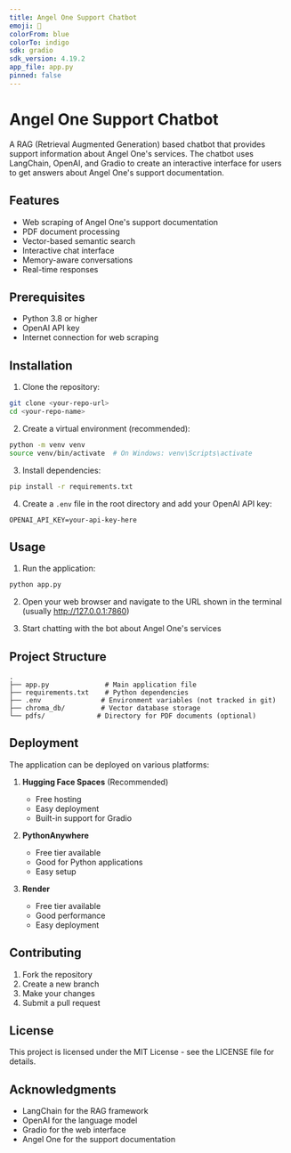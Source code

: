 ```yaml
---
title: Angel One Support Chatbot
emoji: 🤖
colorFrom: blue
colorTo: indigo
sdk: gradio
sdk_version: 4.19.2
app_file: app.py
pinned: false
---
```


# Angel One Support Chatbot

A RAG (Retrieval Augmented Generation) based chatbot that provides support information about Angel One's services. The chatbot uses LangChain, OpenAI, and Gradio to create an interactive interface for users to get answers about Angel One's support documentation.

## Features

- Web scraping of Angel One's support documentation
- PDF document processing
- Vector-based semantic search
- Interactive chat interface
- Memory-aware conversations
- Real-time responses

## Prerequisites

- Python 3.8 or higher
- OpenAI API key
- Internet connection for web scraping

## Installation

1. Clone the repository:

```bash
git clone <your-repo-url>
cd <your-repo-name>
```

2. Create a virtual environment (recommended):

```bash
python -m venv venv
source venv/bin/activate  # On Windows: venv\Scripts\activate
```

3. Install dependencies:

```bash
pip install -r requirements.txt
```

4. Create a `.env` file in the root directory and add your OpenAI API key:

```
OPENAI_API_KEY=your-api-key-here
```

## Usage

1. Run the application:

```bash
python app.py
```

2. Open your web browser and navigate to the URL shown in the terminal (usually http://127.0.0.1:7860)

3. Start chatting with the bot about Angel One's services

## Project Structure

```
.
├── app.py              # Main application file
├── requirements.txt    # Python dependencies
├── .env               # Environment variables (not tracked in git)
├── chroma_db/         # Vector database storage
└── pdfs/             # Directory for PDF documents (optional)
```

## Deployment

The application can be deployed on various platforms:

1. **Hugging Face Spaces** (Recommended)

   - Free hosting
   - Easy deployment
   - Built-in support for Gradio

2. **PythonAnywhere**

   - Free tier available
   - Good for Python applications
   - Easy setup

3. **Render**
   - Free tier available
   - Good performance
   - Easy deployment

## Contributing

1. Fork the repository
2. Create a new branch
3. Make your changes
4. Submit a pull request

## License

This project is licensed under the MIT License - see the LICENSE file for details.

## Acknowledgments

- LangChain for the RAG framework
- OpenAI for the language model
- Gradio for the web interface
- Angel One for the support documentation
